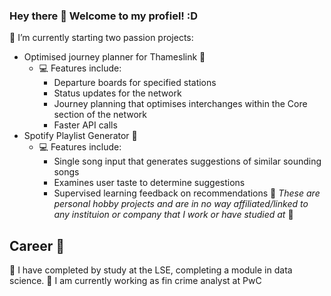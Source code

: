 ### Hey there 👋 Welcome to my profiel! :D 

🌱 I’m currently starting two passion projects:
  - Optimised journey planner for Thameslink 🚆
      - 💻 Features include:
        - Departure boards for specified stations
        - Status updates for the network
        - Journey planning that optimises interchanges within the Core section of the network
        - Faster API calls
  - Spotify Playlist Generator 🎵
      - 💻 Features include:
        - Single song input that generates suggestions of similar sounding songs
        - Examines user taste to determine suggestions
        - Supervised learning feedback on recommendations
🍣 *These are personal hobby projects and are in no way affiliated/linked to any instituion or company that I work or have studied at* 🍣


## Career 🥇 
📖 I have completed by study at the LSE, completing a module in data science.
🏢 I am currently working as fin crime analyst at PwC 
